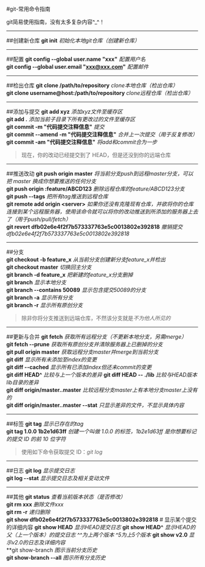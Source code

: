 #git-常用命令指南

 git简易使用指南，没有太多复杂内容^_^！       

****   
##创建新仓库
**git init**  *初始化本地git仓库（创建新仓库）*       

**** 

##配置
**git config --global user.name "xxx"**                   *配置用户名*         
**git config --global user.email "xxx@xxx.com"**          *配置邮件*  

**** 

##检出仓库
**git clone /path/to/repository**                         *clone本地仓库（检出仓库）*        
**git clone username@host:/path/to/repository**           *clone远程仓库（检出仓库）*   

**** 

##添加与提交
**git add xyz**                                       *添加xyz文件至缓存区*               
**git add .**                                             *添加当前子目录下所有更改过的文件至缓存区*              
**git commit -m "代码提交注释信息"**                                      *提交*               
**git commit --amend -m  "代码提交注释信息"**                              *合并上一次提交（用于反复修改）*                  
**git commit -am "代码提交注释信息"**                                      *将add和commit合为一步*                        
>现在，你的改动已经提交到了 HEAD，但是还没到你的远端仓库

**** 

##推送改动
**git push origin master**                                    *将当前分支push到远程master分支，可以把 master 换成你想要推送的任何分支*               
**git push origin :feature/ABCD123**                       *删除远程仓库的feature/ABCD123分支*             
**git push --tags**                                           *把所有tag推送到远程仓库*                     
**git remote add origin <server\>**    *如果你还没有克隆现有仓库，并欲将你的仓库连接到某个远程服务器，使用该命令就可以将你的改动推送到所添加的服务器上去了（用于push/pull/fetch）*           
**git revert dfb02e6e4f2f7b573337763e5c0013802e392818**       *撤销提交dfb02e6e4f2f7b573337763e5c0013802e392818*

**** 

##分支   
**git checkout -b feature_x**    *从当前分支创建新分支feature_x并检出*                    
**git checkout master**    *切换回主分支*                 
**git branch -d feature_x**     *把新建的feature_x分支删掉*                
**git branch**                                                *显示本地分支*          
**git branch --contains 50089**                               *显示包含提交50089的分支*               
**git branch -a**                                            *显示所有分支*               
**git branch -r**                                             *显示所有原创分支*             
 >除非你将分支推送到远端仓库，不然该分支就是*不为他人所见的*
**** 

##更新与合并
**git fetch**                                                 *获取所有远程分支（不更新本地分支，另需merge）*                  
**git fetch --prune**                                         *获取所有原创分支并清除服务器上已删掉的分支*                     
**git pull origin master**                                    *获取远程分支master并merge到当前分支*            
**git diff**                                                  *显示所有未添加至index的变更*                  
**git diff --cached**                                         *显示所有已添加index但还未commit的变更*           
**git diff HEAD^**                                            *比较与上一个版本的差异*
**git diff HEAD -- ./lib**                                    *比较与HEAD版本lib目录的差异*                    
**git diff origin/master..master**                      *比较远程分支master上有本地分支master上没有的*                     
**git diff origin/master..master --stat**            *只显示差异的文件，不显示具体内容*                 


**** 

##标签
**git tag**                                    *显示已存在的tag*         
**git tag 1.0.0 1b2e1d63ff**       *创建一个叫做 1.0.0 的标签，1b2e1d63ff 是你想要标记的提交 ID 的前 10 位字符*            
>使用如下命令获取提交 ID：*git log*
**** 

##日志
**git log**                                                     *显示提交日志*                
**git log --stat**                                          *显示提交日志及相关变动文件*                
**** 

##其他
**git status**                                                *查看当前版本状态（是否修改）*            
**git rm xxx**                                               *删除文件xxx*                     
**git rm -r**                                                 *递归删除*      
**git show dfb02e6e4f2f7b573337763e5c0013802e392818**         # 显示某个提交的详细内容
**git show HEAD**                                             *显示HEAD提交日志*
**git show HEAD^**                                            *显示HEAD的父（上一个版本）的提交日志 ^^为上两个版本 ^5为上5个版本*
**git show v2.0**                                                 *显示v2.0的日志及详细内容*            
**git show-branch                                           *图示当前分支历史*                   
**git show-branch --all**                                     *图示所有分支历史*                     
